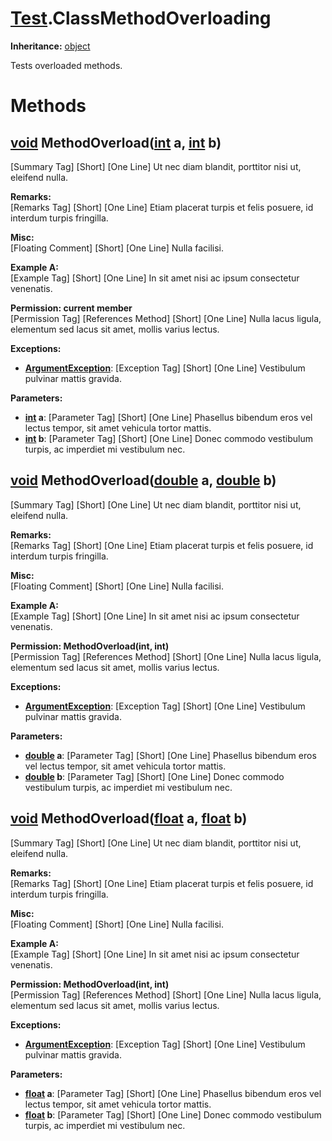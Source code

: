 # [Test](TableOfContents.Test.md).ClassMethodOverloading

**Inheritance:** [object](https://docs.microsoft.com/en-us/dotnet/api/system.object)  

Tests overloaded methods.  

# Methods

## [void](https://docs.microsoft.com/en-us/dotnet/api/system.void) MethodOverload([int](https://docs.microsoft.com/en-us/dotnet/api/system.int32) a, [int](https://docs.microsoft.com/en-us/dotnet/api/system.int32) b)

[Summary Tag] [Short] [One Line] Ut nec diam blandit, porttitor nisi ut, eleifend nulla.  

**Remarks:**  
[Remarks Tag] [Short] [One Line] Etiam placerat turpis et felis posuere, id interdum turpis fringilla.  

**Misc:**  
[Floating Comment] [Short] [One Line] Nulla facilisi.  

**Example A:**  
[Example Tag] [Short] [One Line] In sit amet nisi ac ipsum consectetur venenatis.  

**Permission: current member**  
[Permission Tag] [References Method] [Short] [One Line] Nulla lacus ligula, elementum sed lacus sit amet, mollis varius lectus.  

**Exceptions:**  
* **[ArgumentException](https://docs.microsoft.com/en-us/dotnet/api/system.argumentexception)**: [Exception Tag] [Short] [One Line] Vestibulum pulvinar mattis gravida.  

**Parameters:**  
* **[int](https://docs.microsoft.com/en-us/dotnet/api/system.int32) a**: [Parameter Tag] [Short] [One Line] Phasellus bibendum eros vel lectus tempor, sit amet vehicula tortor mattis.  
* **[int](https://docs.microsoft.com/en-us/dotnet/api/system.int32) b**: [Parameter Tag] [Short] [One Line] Donec commodo vestibulum turpis, ac imperdiet mi vestibulum nec.  

## [void](https://docs.microsoft.com/en-us/dotnet/api/system.void) MethodOverload([double](https://docs.microsoft.com/en-us/dotnet/api/system.double) a, [double](https://docs.microsoft.com/en-us/dotnet/api/system.double) b)

[Summary Tag] [Short] [One Line] Ut nec diam blandit, porttitor nisi ut, eleifend nulla.  

**Remarks:**  
[Remarks Tag] [Short] [One Line] Etiam placerat turpis et felis posuere, id interdum turpis fringilla.  

**Misc:**  
[Floating Comment] [Short] [One Line] Nulla facilisi.  

**Example A:**  
[Example Tag] [Short] [One Line] In sit amet nisi ac ipsum consectetur venenatis.  

**Permission: MethodOverload(int, int)**  
[Permission Tag] [References Method] [Short] [One Line] Nulla lacus ligula, elementum sed lacus sit amet, mollis varius lectus.  

**Exceptions:**  
* **[ArgumentException](https://docs.microsoft.com/en-us/dotnet/api/system.argumentexception)**: [Exception Tag] [Short] [One Line] Vestibulum pulvinar mattis gravida.  

**Parameters:**  
* **[double](https://docs.microsoft.com/en-us/dotnet/api/system.double) a**: [Parameter Tag] [Short] [One Line] Phasellus bibendum eros vel lectus tempor, sit amet vehicula tortor mattis.  
* **[double](https://docs.microsoft.com/en-us/dotnet/api/system.double) b**: [Parameter Tag] [Short] [One Line] Donec commodo vestibulum turpis, ac imperdiet mi vestibulum nec.  

## [void](https://docs.microsoft.com/en-us/dotnet/api/system.void) MethodOverload([float](https://docs.microsoft.com/en-us/dotnet/api/system.single) a, [float](https://docs.microsoft.com/en-us/dotnet/api/system.single) b)

[Summary Tag] [Short] [One Line] Ut nec diam blandit, porttitor nisi ut, eleifend nulla.  

**Remarks:**  
[Remarks Tag] [Short] [One Line] Etiam placerat turpis et felis posuere, id interdum turpis fringilla.  

**Misc:**  
[Floating Comment] [Short] [One Line] Nulla facilisi.  

**Example A:**  
[Example Tag] [Short] [One Line] In sit amet nisi ac ipsum consectetur venenatis.  

**Permission: MethodOverload(int, int)**  
[Permission Tag] [References Method] [Short] [One Line] Nulla lacus ligula, elementum sed lacus sit amet, mollis varius lectus.  

**Exceptions:**  
* **[ArgumentException](https://docs.microsoft.com/en-us/dotnet/api/system.argumentexception)**: [Exception Tag] [Short] [One Line] Vestibulum pulvinar mattis gravida.  

**Parameters:**  
* **[float](https://docs.microsoft.com/en-us/dotnet/api/system.single) a**: [Parameter Tag] [Short] [One Line] Phasellus bibendum eros vel lectus tempor, sit amet vehicula tortor mattis.  
* **[float](https://docs.microsoft.com/en-us/dotnet/api/system.single) b**: [Parameter Tag] [Short] [One Line] Donec commodo vestibulum turpis, ac imperdiet mi vestibulum nec.  

